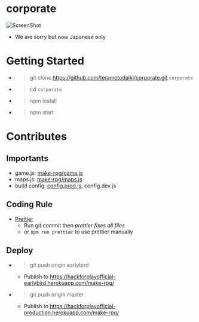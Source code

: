 # corporate

![ScreenShot](https://i.gyazo.com/bd5afe9765f88241f5aad20c94a26280.png)

* We are sorry but now Japanese only

# Getting Started

* > git clone https://github.com/teramotodaiki/corporate.git `corporate`
* > cd `corporate`
* > npm install
* > npm start

# Contributes

## Importants

* game.js: [make-rpg/game.js](make-rpg/game.js)
* maps.js: [make-rpg/maps.js](make-rpg/maps.js)
* build config: [config.prod.js](config.prod.js), config.dev.js

## Coding Rule

* [Prettier](https://prettier.io)
  * Run git commit then _prettier fixes all files_
  * or `npm run prettier` to use prettier manually

## Deploy

* > git push origin earlybird
  * Publish to https://hackforplayofficial-earlybird.herokuapp.com/make-rpg/
* > git push origin master
  * Publish to https://hackforplayofficial-production.herokuapp.com/make-rpg/

